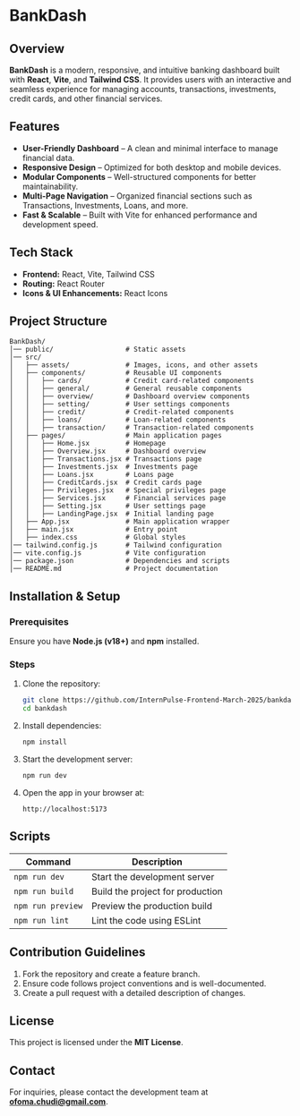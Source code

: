 # BankDash

## Overview
**BankDash** is a modern, responsive, and intuitive banking dashboard built with **React**, **Vite**, and **Tailwind CSS**. It provides users with an interactive and seamless experience for managing accounts, transactions, investments, credit cards, and other financial services.

## Features
- **User-Friendly Dashboard** – A clean and minimal interface to manage financial data.
- **Responsive Design** – Optimized for both desktop and mobile devices.
- **Modular Components** – Well-structured components for better maintainability.
- **Multi-Page Navigation** – Organized financial sections such as Transactions, Investments, Loans, and more.
- **Fast & Scalable** – Built with Vite for enhanced performance and development speed.

## Tech Stack
- **Frontend:** React, Vite, Tailwind CSS
- **Routing:** React Router
- **Icons & UI Enhancements:** React Icons

## Project Structure
```
BankDash/
│── public/                  # Static assets
│── src/
│   ├── assets/              # Images, icons, and other assets
│   ├── components/          # Reusable UI components
│   │   ├── cards/           # Credit card-related components
│   │   ├── general/         # General reusable components
│   │   ├── overview/        # Dashboard overview components
│   │   ├── setting/         # User settings components
│   │   ├── credit/          # Credit-related components
│   │   ├── loans/           # Loan-related components
│   │   ├── transaction/     # Transaction-related components
│   ├── pages/               # Main application pages
│   │   ├── Home.jsx         # Homepage
│   │   ├── Overview.jsx     # Dashboard overview
│   │   ├── Transactions.jsx # Transactions page
│   │   ├── Investments.jsx  # Investments page
│   │   ├── Loans.jsx        # Loans page
│   │   ├── CreditCards.jsx  # Credit cards page
│   │   ├── Privileges.jsx   # Special privileges page
│   │   ├── Services.jsx     # Financial services page
│   │   ├── Setting.jsx      # User settings page
│   │   ├── LandingPage.jsx  # Initial landing page
│   ├── App.jsx              # Main application wrapper
│   ├── main.jsx             # Entry point
│   ├── index.css            # Global styles
│── tailwind.config.js       # Tailwind configuration
│── vite.config.js           # Vite configuration
│── package.json             # Dependencies and scripts
│── README.md                # Project documentation
```

## Installation & Setup
### Prerequisites
Ensure you have **Node.js (v18+)** and **npm** installed.

### Steps
1. Clone the repository:
   ```sh
   git clone https://github.com/InternPulse-Frontend-March-2025/bankdash.git
   cd bankdash
   ```
2. Install dependencies:
   ```sh
   npm install
   ```
3. Start the development server:
   ```sh
   npm run dev
   ```
4. Open the app in your browser at:
   ```
   http://localhost:5173
   ```

## Scripts
| Command            | Description                                    |
|--------------------|----------------------------------------------|
| `npm run dev`     | Start the development server                 |
| `npm run build`   | Build the project for production             |
| `npm run preview` | Preview the production build                 |
| `npm run lint`    | Lint the code using ESLint                    |

## Contribution Guidelines
1. Fork the repository and create a feature branch.
2. Ensure code follows project conventions and is well-documented.
3. Create a pull request with a detailed description of changes.

## License
This project is licensed under the **MIT License**.

## Contact
For inquiries, please contact the development team at **ofoma.chudi@gmail.com**.
